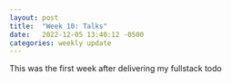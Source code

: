 ```yaml
---
layout: post
title:  "Week 10: Talks"
date:   2022-12-05 13:40:12 -0500
categories: weekly update
---
```

This was the first week after delivering my fullstack todo
